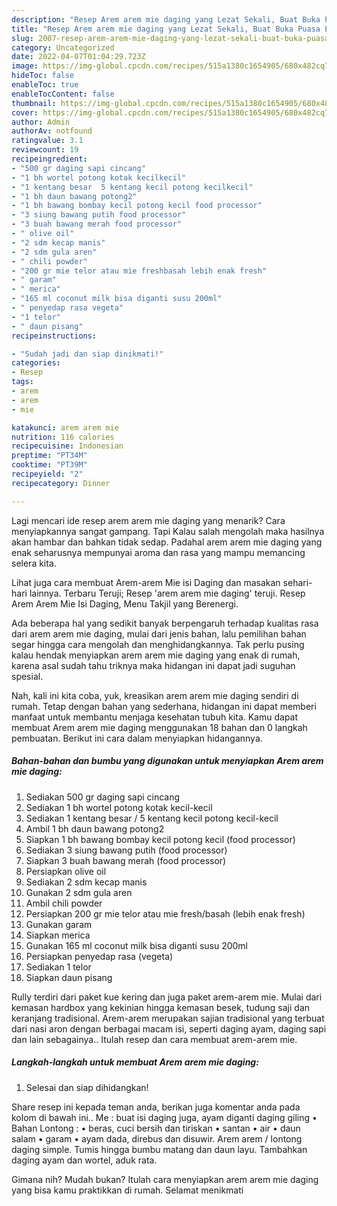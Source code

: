 ```yaml
---
description: "Resep Arem arem mie daging yang Lezat Sekali, Buat Buka Puasa Enak Banget"
title: "Resep Arem arem mie daging yang Lezat Sekali, Buat Buka Puasa Enak Banget"
slug: 2007-resep-arem-arem-mie-daging-yang-lezat-sekali-buat-buka-puasa-enak-banget
category: Uncategorized
date: 2022-04-07T01:04:29.723Z
image: https://img-global.cpcdn.com/recipes/515a1380c1654905/680x482cq70/arem-arem-mie-daging-foto-resep-utama.jpg
hideToc: false
enableToc: true
enableTocContent: false
thumbnail: https://img-global.cpcdn.com/recipes/515a1380c1654905/680x482cq70/arem-arem-mie-daging-foto-resep-utama.jpg
cover: https://img-global.cpcdn.com/recipes/515a1380c1654905/680x482cq70/arem-arem-mie-daging-foto-resep-utama.jpg
author: Admin
authorAv: notfound
ratingvalue: 3.1
reviewcount: 19
recipeingredient:
- "500 gr daging sapi cincang"
- "1 bh wortel potong kotak kecilkecil"
- "1 kentang besar  5 kentang kecil potong kecilkecil"
- "1 bh daun bawang potong2"
- "1 bh bawang bombay kecil potong kecil food processor"
- "3 siung bawang putih food processor"
- "3 buah bawang merah food processor"
- " olive oil"
- "2 sdm kecap manis"
- "2 sdm gula aren"
- " chili powder"
- "200 gr mie telor atau mie freshbasah lebih enak fresh"
- " garam"
- " merica"
- "165 ml coconut milk bisa diganti susu 200ml"
- " penyedap rasa vegeta"
- "1 telor"
- " daun pisang"
recipeinstructions:

- "Sudah jadi dan siap dinikmati!"
categories:
- Resep
tags:
- arem
- arem
- mie

katakunci: arem arem mie 
nutrition: 116 calories
recipecuisine: Indonesian
preptime: "PT34M"
cooktime: "PT39M"
recipeyield: "2"
recipecategory: Dinner

---
```



Lagi mencari ide resep arem arem mie daging yang menarik? Cara menyiapkannya sangat gampang. Tapi Kalau salah mengolah maka hasilnya akan hambar dan bahkan tidak sedap. Padahal arem arem mie daging yang enak seharusnya mempunyai aroma dan rasa yang mampu memancing selera kita.


Lihat juga cara membuat Arem-arem Mie isi Daging dan masakan sehari-hari lainnya. Terbaru Teruji; Resep &#39;arem arem mie daging&#39; teruji. Resep Arem Arem Mie Isi Daging, Menu Takjil yang Berenergi.

Ada beberapa hal yang sedikit banyak berpengaruh terhadap kualitas rasa dari arem arem mie daging, mulai dari jenis bahan, lalu pemilihan bahan segar hingga cara mengolah dan menghidangkannya. Tak perlu pusing kalau hendak menyiapkan arem arem mie daging yang enak di rumah, karena asal sudah tahu triknya maka hidangan ini dapat jadi suguhan spesial.


Nah, kali ini kita coba, yuk, kreasikan arem arem mie daging sendiri di rumah. Tetap dengan bahan yang sederhana, hidangan ini dapat memberi manfaat untuk membantu menjaga kesehatan tubuh kita. Kamu dapat membuat Arem arem mie daging menggunakan 18 bahan dan 0 langkah pembuatan. Berikut ini cara dalam menyiapkan hidangannya.

<!--inarticleads1-->

##### Bahan-bahan dan bumbu yang digunakan untuk menyiapkan Arem arem mie daging:

1. Sediakan 500 gr daging sapi cincang
1. Sediakan 1 bh wortel potong kotak kecil-kecil
1. Sediakan 1 kentang besar / 5 kentang kecil potong kecil-kecil
1. Ambil 1 bh daun bawang potong2
1. Siapkan 1 bh bawang bombay kecil potong kecil (food processor)
1. Sediakan 3 siung bawang putih (food processor)
1. Siapkan 3 buah bawang merah (food processor)
1. Persiapkan  olive oil
1. Sediakan 2 sdm kecap manis
1. Gunakan 2 sdm gula aren
1. Ambil  chili powder
1. Persiapkan 200 gr mie telor atau mie fresh/basah (lebih enak fresh)
1. Gunakan  garam
1. Siapkan  merica
1. Gunakan 165 ml coconut milk bisa diganti susu 200ml
1. Persiapkan  penyedap rasa (vegeta)
1. Sediakan 1 telor
1. Siapkan  daun pisang


Rully terdiri dari paket kue kering dan juga paket arem-arem mie. Mulai dari kemasan hardbox yang kekinian hingga kemasan besek, tudung saji dan keranjang tradisional. Arem-arem merupakan sajian tradisional yang terbuat dari nasi aron dengan berbagai macam isi, seperti daging ayam, daging sapi dan lain sebagainya.. Itulah resep dan cara membuat arem-arem mie. 

<!--inarticleads2-->

##### Langkah-langkah untuk membuat Arem arem mie daging:


1. Selesai dan siap dihidangkan!

Share resep ini kepada teman anda, berikan juga komentar anda pada kolom di bawah ini.. Me : buat isi daging juga, ayam diganti daging giling • Bahan Lontong : • beras, cuci bersih dan tiriskan • santan • air • daun salam • garam • ayam dada, direbus dan disuwir. Arem arem / lontong daging simple. Tumis hingga bumbu matang dan daun layu. Tambahkan daging ayam dan wortel, aduk rata. 

Gimana nih? Mudah bukan? Itulah cara menyiapkan arem arem mie daging yang bisa kamu praktikkan di rumah. Selamat menikmati
